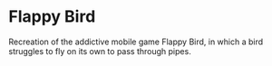 # Flappy Bird
Recreation of the addictive mobile game Flappy Bird, in which a bird struggles to fly on its own to pass through pipes.
